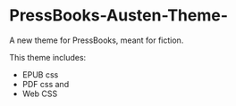 PressBooks-Austen-Theme-
========================

A new theme for PressBooks, meant for fiction.

This theme includes: 
- EPUB css
- PDF css 
and 
- Web CSS
